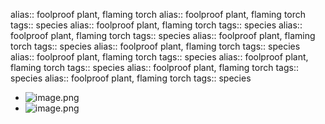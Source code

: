 alias:: foolproof plant, flaming torch
alias:: foolproof plant, flaming torch
tags:: species
alias:: foolproof plant, flaming torch
tags:: species
alias:: foolproof plant, flaming torch
tags:: species
alias:: foolproof plant, flaming torch
tags:: species
alias:: foolproof plant, flaming torch
tags:: species
alias:: foolproof plant, flaming torch
tags:: species
alias:: foolproof plant, flaming torch
tags:: species
alias:: foolproof plant, flaming torch
tags:: species
alias:: foolproof plant, flaming torch
tags:: species

- ![image.png](https://peach-geographical-bat-397.mypinata.cloud/ipfs/QmZbyHeap4jFN1rqcMMFzQanpK7jqAQE6umEvpG2tPHHZp)
- ![image.png](https://peach-geographical-bat-397.mypinata.cloud/ipfs/QmSHKVSsqUw8EMFFnDExsx94ebMZk9wga9XCSsnJGnb1ye)